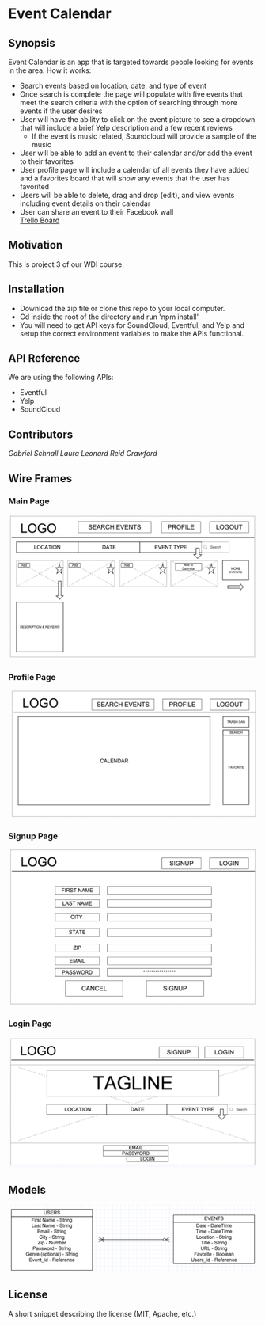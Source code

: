 # Event Calendar

## Synopsis
Event Calendar is an app that is targeted towards people looking for events in the area. How it works:  
 * Search events based on location, date, and type of event
 * Once search is complete the page will populate with five events that meet the search criteria with the option of searching through more events if the user desires
 * User will have the ability to click on the event picture to see a dropdown that will include a brief Yelp description and a few recent reviews
   * If the event is music related, Soundcloud will provide a sample of the music
 * User will be able to add an event to their calendar and/or add the event to their favorites
 * User profile page will include a calendar of all events they have added and a favorites board that will show any events that the user has favorited
 * Users will be able to delete, drag and drop (edit), and view events including event details on their calendar
 * User can share an event to their Facebook wall  
[Trello Board](https://trello.com/b/reVEs9vo/les-developpeurs)

## Motivation

This is project 3 of our WDI course.

## Installation
* Download the zip file or clone this repo to your local computer.
* Cd inside the root of the directory and run 'npm install'
* You will need to get API keys for SoundCloud, Eventful, and Yelp and setup the correct environment variables to make the APIs functional.

## API Reference
We are using the following APIs:
* Eventful
* Yelp
* SoundCloud

## Contributors

*Gabriel Schnall*
*Laura Leonard*
*Reid Crawford*

## Wire Frames

### Main Page
![Main Page](./public/images/wireframes/Main.png)

### Profile Page
![Profile Page](./public/images/wireframes/Profile.png)

### Signup Page
![Signup Page](./public/images/wireframes/SignUp.png)

### Login Page
![Login Page](./public/images/wireframes/Login.png)

## Models
![ERD](./public/images/ERD.png)

## License

A short snippet describing the license (MIT, Apache, etc.)

